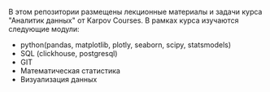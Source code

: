 В этом репозитории размещены лекционные материалы и задачи курса "Аналитик данных" от Karpov Courses. В рамках курса изучаются следующие модули:
- python(pandas, matplotlib, plotly, seaborn, scipy, statsmodels)
- SQL (clickhouse, postgresql)
- GIT
- Математическая статистика
- Визуализация данных
